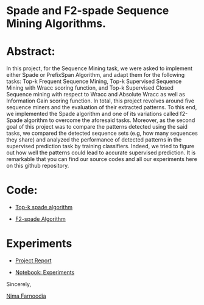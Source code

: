 
# Spade and F2-spade Sequence Mining Algorithms.

# Abstract:

In this project, for the Sequence Mining task, we were asked to implement either Spade or PrefixSpan Algorithm, and adapt them for the following tasks: Top-k Frequent Sequence Mining, Top-k Supervised Sequence Mining with Wracc scoring function, and Top-k Supervised Closed Sequence mining with respect to Wracc and Absolute Wracc as well as Information Gain scoring function. In total, this project revolves around five sequence miners and the evaluation of their extracted patterns. To this end, we implemented the Spade algorithm and one of its variations called f2-Spade algorithm to overcome the aforesaid tasks. Moreover, as the second goal of this project was to compare the patterns detected using the said tasks, we compared the detected sequence sets (e.g, how many sequences they share) and analyzed the performance of detected patterns in the supervised prediction task by training classifiers. Indeed, we tried to figure out how well the patterns could lead to accurate supervised prediction. It is remarkable that you can find our source codes and all our experiments here on this github repository.

# Code:
- [Top-k spade algorithm](topk_spade.py)

- [F2-spade Algorithm](f2_spade.py)

# Experiments
- [Project Report](Report-PatternMining_Proj2.pdf)

- [Notebook: Experiments](Algorithm_analysis.ipynb)

Sincerely, 

[Nima Farnoodia](mailto:nima.farnoodian@student.uclouvain.be)


